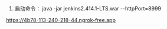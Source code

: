 

1. 启动命令：
java -jar jenkins2.414.1-LTS.war --httpPort=8999









https://4b78-113-240-218-44.ngrok-free.app
